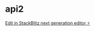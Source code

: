 # api2

[Edit in StackBlitz next generation editor ⚡️](https://stackblitz.com/~/github.com/ArthurPhyto/api2)